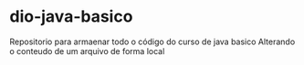 # dio-java-basico
Repositorio para armaenar todo o código do curso de java basico
Alterando o conteudo de um arquivo de forma local